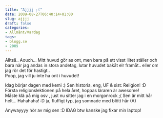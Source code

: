 ```yaml
---
title: "Ajjjj ;("
date: 2009-08-27T06:40:14+01:00
slug: ajjjj
draft: false
categories:
- Allmänt/Vardag
tags:
- blogg.se
- 2009
---
```

Alltså.. Aouch... Mitt huvud gör as ont, men bara på ett visst liitet ställer och bara när jag andas in stora andetag, lutar huvudet bakåt elr framåt.. eller om jag rör det för hastigt..  
Poop, jag vill ju inte ha ont i huvudet!  
  
Idag börjar dagen med kemi :) Sen historia, eng, UF & sist: Religion! :D Första religionslektionen på hela året, hoppas läraren är awesome!  
Måste klä på mig osv , just nu sitter jag i en morgonrock ;( Sen är mitt hår helt... Hahahaha! :D ja, fluffigt typ, jag somnade med blött hår (A)  
  
Anywayyyy hör av mig sen :D IDAG btw kanske jag fixar min laptop!